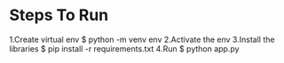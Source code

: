# Steps To Run 
1.Create virtual env 
  $ python -m venv env
2.Activate the env
3.Install the libraries
  $ pip install -r requirements.txt
4.Run 
  $ python app.py
  
